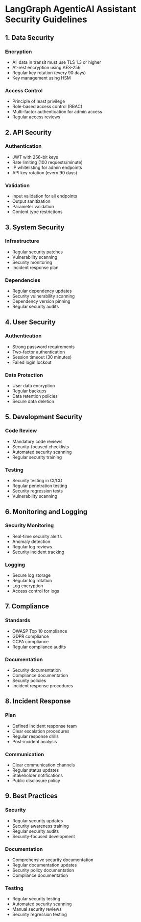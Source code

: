 # LangGraph AgenticAI Assistant Security Guidelines

## 1. Data Security

### Encryption
- All data in transit must use TLS 1.3 or higher
- At-rest encryption using AES-256
- Regular key rotation (every 90 days)
- Key management using HSM

### Access Control
- Principle of least privilege
- Role-based access control (RBAC)
- Multi-factor authentication for admin access
- Regular access reviews

## 2. API Security

### Authentication
- JWT with 256-bit keys
- Rate limiting (100 requests/minute)
- IP whitelisting for admin endpoints
- API key rotation (every 90 days)

### Validation
- Input validation for all endpoints
- Output sanitization
- Parameter validation
- Content type restrictions

## 3. System Security

### Infrastructure
- Regular security patches
- Vulnerability scanning
- Security monitoring
- Incident response plan

### Dependencies
- Regular dependency updates
- Security vulnerability scanning
- Dependency version pinning
- Regular security audits

## 4. User Security

### Authentication
- Strong password requirements
- Two-factor authentication
- Session timeout (30 minutes)
- Failed login lockout

### Data Protection
- User data encryption
- Regular backups
- Data retention policies
- Secure data deletion

## 5. Development Security

### Code Review
- Mandatory code reviews
- Security-focused checklists
- Automated security scanning
- Regular security training

### Testing
- Security testing in CI/CD
- Regular penetration testing
- Security regression tests
- Vulnerability scanning

## 6. Monitoring and Logging

### Security Monitoring
- Real-time security alerts
- Anomaly detection
- Regular log reviews
- Security incident tracking

### Logging
- Secure log storage
- Regular log rotation
- Log encryption
- Access control for logs

## 7. Compliance

### Standards
- OWASP Top 10 compliance
- GDPR compliance
- CCPA compliance
- Regular compliance audits

### Documentation
- Security documentation
- Compliance documentation
- Security policies
- Incident response procedures

## 8. Incident Response

### Plan
- Defined incident response team
- Clear escalation procedures
- Regular response drills
- Post-incident analysis

### Communication
- Clear communication channels
- Regular status updates
- Stakeholder notifications
- Public disclosure policy

## 9. Best Practices

### Security
- Regular security updates
- Security awareness training
- Regular security audits
- Security-focused development

### Documentation
- Comprehensive security documentation
- Regular documentation updates
- Security policy documentation
- Compliance documentation

### Testing
- Regular security testing
- Automated security scanning
- Manual security reviews
- Security regression testing
